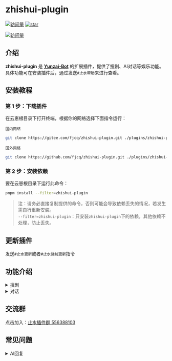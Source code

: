 # zhishui-plugin  

[![访问量](https://visitor-badge.glitch.me/badge?page_id=fjcq.zhishui-plugin&right_color=red&left_text=访%20问%20量)](https://gitee.com/fjcq/zhishui-plugin)
<a href='https://gitee.com/fjcq/zhishui-plugin/stargazers'><img src='https://gitee.com/fjcq/zhishui-plugin/badge/star.svg?theme=dark' alt='star'></img></a>

[![访问量](https://profile-counter.glitch.me/fjcq-zhishui-plugin/count.svg)](https://gitee.com/fjcq/zhishui-plugin)

## 介绍  

**zhishui-plugin** 是 **[Yunzai-Bot](https://gitee.com/yoimiya-kokomi/Miao-Yunzai)** 的扩展插件，提供了搜剧、AI对话等娱乐功能。
具体功能可在安装插件后，通过发送`#止水帮助`来进行查看。

## 安装教程  

### 第 1 步：下载插件  

在云崽根目录下打开终端，根据你的网络选择下面指令运行： 

`国内网络`  
```bash
git clone https://gitee.com/fjcq/zhishui-plugin.git ./plugins/zhishui-plugin  
```
`国外网络`  
```bash
git clone https://github.com/fjcq/zhishui-plugin.git ./plugins/zhishui-plugin  
```
### 第 2 步：安装依赖

要在云崽根目录下运行此命令： 

```bash  
pnpm install --filter=zhishui-plugin
```

> 注：请务必直接复制提供的命令，否则可能会导致依赖丢失的情况，若发生需自行重新安装。<br>
> `--filter=zhishui-plugin`：只安装`zhishui-plugin`下的依赖，其他依赖不处理，防止丢失。

## 更新插件  

发送`#止水更新`或者`#止水强制更新`指令

## 功能介绍  

<details>  
  <summary>搜剧</summary>  

- `#搜剧+剧名`  
  根据剧名进行搜索  

- `#取消搜剧`  
  取消当前的[#搜剧]  

- `#下一页`  
  `#搜剧`结果过多时，将会分页显示，使用此命令查看下一页  

- `#选剧+数字`  
  `#搜剧`之后，选择要看的影视剧  
  比如：`#选剧1`
  
- `#选剧+数字`  
  `#看剧`之后，选择要观看的资源  
  比如：`#看剧1` `#看剧上一集` `#看剧下一集`
  
- `#线路+数字`  
  `#选剧`之后，可以根据需要切换到不同的播放线路  

- `#设置搜剧接口`+数字  
  切换搜索接口  

- `#查看搜剧接口`  
  查看可用的搜剧接口  

- `#增加搜剧接口`接口地址|站点名称
  增加自定义搜索接口，例如：`#增加搜剧接口http://127.0.0.1/api.php/provide/vod/|我的网站`  

- `#删除搜剧接口`+编号  
  删除指定的搜剧接口，例如：#删除搜剧接口1  

- `#我的搜剧`  
  查看用户的搜剧记录、播放记录

- `#添加搜剧接口`
  未完成，敬请期待  

</details>

<details>
  <summary>对话</summary>  
  使用Bing或者chatGPT进行AI对话  

- `止水重置聊天`  
  结束当前的聊天话题。 （仅限主人可用）

- `#止水修改昵称`+昵称
  修改对话触发昵称。 例如：`#止水对话修改昵称小七`，成功之后可以用`小七你好`，将会收到回复

- `#止水语音(开启|关闭)`
  开启后会以语音的形式回复对话内容。（仅限主人可用）  
  
- `#止水<设置|查看>发音人`+发音人数字编号
  修改对话触发昵称。 例如：`#止水对话设置发音人44`，可以切换不同的发音人  
  *仅限主人可用*

- `#止水<设置|查看>身份`+身份描述文本  
  例如：`#设置对话身份从现在开始你是一只喵娘`，可以设置对话的身份，用于区分不同场景的对话。
  *仅限主人可用*

- `#止水<设置|查看>场景`+场景描述文本
  场景设定较为复杂，可以修改主人相关设定，但尽量不要修改里面有关的消息格式的设定，可能会导致无法识别不同的用户身份
  *仅限主人可用*

- `#止水查看好感度` 查看指定用户的好感度
  群员使用`#查看好感度`可查看自己的好感度，主人可以@群员，查看他人好感度。  
  *仅限主人可用*

- `#止水设置好感度<好感度>` 设置指定用户的好感度
  例如 @群员`#设置好感度50` （仅限主人可用）
  *仅限主人可用*

- `#止水<设置|查看>API` 设置或者查看当前OpenAI API链接地址
  *仅限主人可用*
  国内网络无法直接访问OpenAi，需要梯子或者反代。

- `#止水<设置|查看>KEY` 设置或者查看当前OpenAI KEY
  *仅限主人可用*

- `#止水<设置|查看>模型` 设置或者查看当前OpenAI 模型
 *仅限主人可用*

- `#止水<设置|开启|关闭>代理` 设置对话所使用的代理
  由于必应会根据使用者地区限制访问，`关闭代理`后，插件会访问 @地球生物 提供的服务器。`开启代理`后，使用的是你设置好的代理。（仅限主人可用）  
  例如 `#止水对话设置代理`<http://127.0.0.1:7890>  `#止水开启代理`  `#止水关闭代理`
  *仅限主人可用*

</details>  

## 交流群  

点击加入：[止水插件群 556388103](http://qm.qq.com/cgi-bin/qm/qr?_wv=1027&k=nHBGClQFxzzlokib8TRqbdVoam6kPN3z&authKey=kxnCLF%2Boj%2FCHRulcjeIWJdX5aedRVP4sAQxwKZKe5wE36ox%2FYwsHWte2cvrAQRnf&noverify=0&group_code=556388103)  

## 常见问题  

<details>  
  <summary>AI回复</summary>  

- `抱歉，我无法满足这个请求`  
  角色设定触发了 OpenAI 的安全机制，请修改设定。 


- `与 AI 通信时发生错误，请稍后重试。`  
  网络问题，请搬梯子。  

</details>

